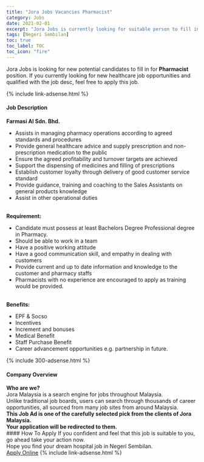 ```yaml
---
title: "Jora Jobs Vacancies Pharmacist" 
category: Jobs 
date: 2021-02-01 
excerpt: "Jora Jobs is currently looking for suitable person to fill in the Pharmacist which positioned at Negeri Sembilan" 
tags: [Negeri Sembilan] 
toc: true 
toc_label: TOC 
toc_icon: "fire" 
--- 
```


<p>Jora Jobs is looking for new potential candidates to fill in for <b>Pharmacist</b> position. If you currently looking for new healthcare job opportunities and qualified with the job desc, feel free to apply this job.
</p>{% include link-adsense.html %} 
<div><div><h4>Job Description</h4></div><div><div><span><div><div><strong>Farmasi AI Sdn. Bhd.</strong></div><div><ul><li>Assists in managing pharmacy operations according to agreed standards and procedures</li><li>Provide general healthcare advice and supply prescription and non-prescription medication to the public</li><li>Ensure the agreed profitability and turnover targets are achieved</li><li>Support the dispensing of medicines and filling of prescriptions</li><li>Establish customer loyalty through delivery of good customer service standard</li><li>Provide guidance, training and coaching to the Sales Assistants on general products knowledge</li><li>Assist in other operational duties</li></ul><div><br><strong>Requirement:</strong></div><ul><li>Candidate must possess at least Bachelors Degree Professional degree in Pharmacy.</li><li>Should be able to work in a team</li><li>Have a positive working attitude</li><li>Have a good communication skill, and empathy in dealing with customers</li><li>Provide current and up to date information and knowledge to the customer and pharmacy staffs</li><li>Pharmacists with no experience are encouraged to apply as training would be provided.</li></ul><div><br><strong>Benefits:</strong></div><ul><li>EPF &amp; Socso</li><li>Incentives</li><li>Increment and bonuses</li><li>Medical Benefit</li><li>Staff Purchase Benefit</li><li>Career advancement opportunities e.g. partnership in future.</li></ul></div></div></span></div></div></div> 
{% include 300-adsense.html %} 
<div><div><h4>Company Overview</h4></div><div><div><span><div><div>
<strong>Who are we?</strong></div>
<div>
	Jora Malaysia is a search engine for jobs throughout Malaysia.<br>
	Unlike traditional job boards, users can search through thousands of career opportunities, all sourced from many job sites from around Malaysia.&#160;</div>
<div>
<div>
<strong>This Job Ad is one of the carefully selected pick from the clients of Jora Malaysia.</strong></div>
<div>
<strong>Your application will be redirected to them.</strong></div>
</div></div></span></div></div></div> 
#### How To Apply 
If you confident and feel that this job is suitable to you, go ahead take your action now. <br/> 
Hope you find your dream hospital job in Negeri Sembilan. <br/> 
<a href="https://www.jobstreet.com.my/en/job/pharmacist-4473934?jobId=jobstreet-my-job-4473934&sectionRank=15&token=0~605c6956-bbbb-4deb-b5da-2d23885825c8&fr=SRP%20View%20In%20New%20Ta" class="btn btn--warning" target="_blank" rel="nofollow noopenner">Apply Online</a> 
{% include link-adsense.html %} 